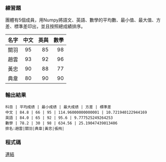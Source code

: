 
### 練習題

團體有5個成員，用Numpy將語文、英語、數學的平均數、最小值、最大值、方差、標準差印出，並且按照總成績排序。

名字  | 中文  | 英與 | 數學 |
--------------|:-----:|-----:| ----:|
關羽  | 95 |  85 |  98 | 
趙雲  | 93 | 92 |  96 | 
黃忠  | 90 | 88 |  77 |
典韋  | 80 | 90 |  90 |



### 輸出結果

```
科目 | 平均成绩 | 最小成绩 | 最大成绩 | 方差 | 標準差
中文 | 84.8 | 66 | 95 | 114.96000000000001 | 10.721940122944169
英語 | 84.0 | 65 | 92 | 95.6 | 9.777525249264253
數學 | 78.2 | 30 | 98 | 634.56 | 25.19047439013406
排名:趙雲|關羽|典韋|黃忠|張飛|
```

### 程式碼

[連結](exercise1.py)